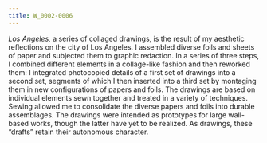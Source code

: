 ```yaml
---
title: W_0002-0006
---
```

*Los Angeles,* a series of collaged drawings, is the result of my aesthetic reflections on the city of Los Angeles. I assembled diverse foils and sheets of paper and subjected them to graphic redaction. In a series of three steps, I combined different elements in a collage-like fashion and then reworked them: I integrated photocopied details of a first set of drawings into a second set, segments of which I then inserted into a third set by montaging them in new configurations of papers and foils. The drawings are based on individual elements sewn together and treated in a variety of techniques. Sewing allowed me to consolidate the diverse papers and foils into durable assemblages. The drawings were intended as prototypes for large wall-based works, though the latter have yet to be realized. As drawings, these “drafts” retain their autonomous character.